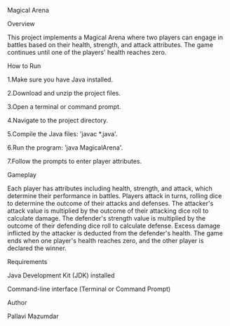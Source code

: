 Magical Arena


Overview

This project implements a Magical Arena where two players can engage in battles based on their health, strength, and attack attributes. The game continues until one of the players' health reaches zero.


How to Run

1.Make sure you have Java installed.

2.Download and unzip the project files.

3.Open a terminal or command prompt.

4.Navigate to the project directory.

5.Compile the Java files: 'javac *.java'.

6.Run the program: 'java MagicalArena'.

7.Follow the prompts to enter player attributes.


Gameplay

Each player has attributes including health, strength, and attack, which determine their performance in battles.
Players attack in turns, rolling dice to determine the outcome of their attacks and defenses.
The attacker's attack value is multiplied by the outcome of their attacking dice roll to calculate damage.
The defender's strength value is multiplied by the outcome of their defending dice roll to calculate defense.
Excess damage inflicted by the attacker is deducted from the defender's health.
The game ends when one player's health reaches zero, and the other player is declared the winner.


Requirements

Java Development Kit (JDK) installed

Command-line interface (Terminal or Command Prompt)


Author

Pallavi Mazumdar

